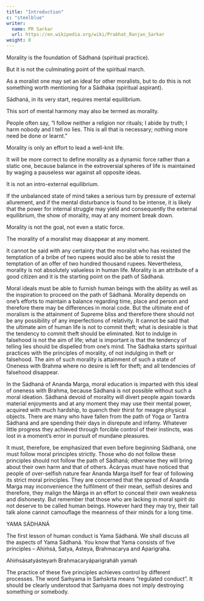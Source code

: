 ```yaml
---
title: "Introduction"
c: "steelblue"
writer:
  name: PR Sarkar
  url: https://en.wikipedia.org/wiki/Prabhat_Ranjan_Sarkar
weight: 8
---
```




Morality is the foundation of Sádhaná (spiritual practice). 


But it is not the culminating point of the spiritual march. 

As a moralist one may set an ideal for other moralists, but to do this is not something worth mentioning for a Sádhaka (spiritual aspirant). 

Sádhaná, in its very start, requires mental equilibrium. 

This sort of mental harmony may also be termed as morality.


People often say, “I follow neither a religion nor rituals; I abide by truth; I harm nobody and I tell no lies. This is all that is necessary; nothing more need be done or learnt.” 

Morality is only an effort to lead a well-knit life. 

It will be more correct to define morality as a dynamic force rather than a static one, because balance in the extroversial spheres of life is maintained by waging a pauseless war against all opposite ideas. 

It is not an intro-external equilibrium.

If the unbalanced state of mind takes a serious turn by pressure of external allurement, and if the mental disturbance is found to be intense, it is likely that the power for internal struggle may yield and consequently the external equilibrium, the show of morality, may at any moment break down.

Morality is not the goal, not even a static force.

The morality of a moralist may disappear at any moment. 

It cannot be said with any certainty that the moralist who has resisted the temptation of a bribe of two rupees would also be able to resist the temptation of an offer of two hundred thousand rupees. Nevertheless, morality is not absolutely valueless in human life. Morality is an attribute of a good citizen and it is the starting point on the path of Sádhaná.

Moral ideals must be able to furnish human beings with the ability as well as the inspiration to proceed on the path of Sádhaná. Morality depends on one’s efforts to maintain a balance regarding time, place and person and therefore there may be differences in moral code. But the ultimate end of moralism is the attainment of Supreme bliss and therefore there should not be any possibility of any imperfections of relativity. It cannot be said that the ultimate aim of human life is not to commit theft; what is desirable is that the tendency to commit theft should be eliminated. Not to indulge in falsehood is not the aim of life; what is important is that the tendency of telling lies should be dispelled from one’s mind. The Sádhaka starts spiritual practices with the principles of morality, of not indulging in theft or falsehood. The aim of such morality is attainment of such a state of Oneness with Brahma where no desire is left for theft; and all tendencies of falsehood disappear.

In the Sádhaná of Ananda Marga, moral education is imparted with this ideal of oneness with Brahma, because Sádhaná is not possible without such a moral ideation. Sádhaná devoid of morality will divert people again towards material enjoyments and at any moment they may use their mental power, acquired with much hardship, to quench their thirst for meagre physical objects. There are many who have fallen from the path of Yoga or Tantra Sádhaná and are spending their days in disrepute and infamy. Whatever little progress they achieved through forcible control of their instincts, was lost in a moment’s error in pursuit of mundane pleasures.

It must, therefore, be emphasized that even before beginning Sádhaná, one must follow moral principles strictly. Those who do not follow these principles should not follow the path of Sádhaná; otherwise they will bring about their own harm and that of others. Ácáryas must have noticed that people of over-selfish nature fear Ananda Marga itself for fear of following its strict moral principles. They are concerned that the spread of Ananda Marga may inconvenience the fulfilment of their mean, selfish desires and therefore, they malign the Márga in an effort to conceal their own weakness and dishonesty. But remember that those who are lacking in moral spirit do not deserve to be called human beings. However hard they may try, their tall talk alone cannot camouflage the meanness of their minds for a long time.

YAMA SÁDHANÁ

The first lesson of human conduct is Yama Sádhaná. We shall discuss all the aspects of Yama Sádhaná. You know that Yama consists of five principles – Ahiḿsá, Satya, Asteya, Brahmacarya and Aparigraha.

Ahiḿsásatyásteyaḿ Brahmacaryáparigraháh yamah

The practice of these five principles achieves control by different processes. The word Saḿyama in Saḿskrta means “regulated conduct”. It should be clearly understood that Saḿyama does not imply destroying something or somebody.
